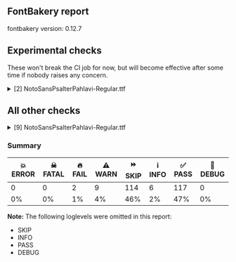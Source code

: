 ## FontBakery report

fontbakery version: 0.12.7



## Experimental checks

These won't break the CI job for now, but will become effective after some time if nobody raises any concern.


<details><summary>[2] NotoSansPsalterPahlavi-Regular.ttf</summary>
<div>
<details>
    <summary>🔥 <b>FAIL</b> Check tabular widths don't have kerning. <a href="https://fontbakery.readthedocs.io/en/stable/fontbakery/checks/universal.html#"></a></summary>
    <div>







* 🔥 **FAIL** <p>Kerning between uni00A0 and zero is 1, should be 0</p>
 [code: has-tabular-kerning]



* 🔥 **FAIL** <p>Kerning between zero and uni00A0 is 1, should be 0</p>
 [code: has-tabular-kerning]



* 🔥 **FAIL** <p>Kerning between uni00A0 and one is 1, should be 0</p>
 [code: has-tabular-kerning]



* 🔥 **FAIL** <p>Kerning between one and uni00A0 is 1, should be 0</p>
 [code: has-tabular-kerning]



* 🔥 **FAIL** <p>Kerning between uni00A0 and two is 1, should be 0</p>
 [code: has-tabular-kerning]



* 🔥 **FAIL** <p>Kerning between two and uni00A0 is 1, should be 0</p>
 [code: has-tabular-kerning]



* 🔥 **FAIL** <p>Kerning between uni00A0 and three is 1, should be 0</p>
 [code: has-tabular-kerning]



* 🔥 **FAIL** <p>Kerning between three and uni00A0 is 1, should be 0</p>
 [code: has-tabular-kerning]



* 🔥 **FAIL** <p>Kerning between uni00A0 and four is 1, should be 0</p>
 [code: has-tabular-kerning]



* 🔥 **FAIL** <p>Kerning between four and uni00A0 is 1, should be 0</p>
 [code: has-tabular-kerning]



* 🔥 **FAIL** <p>Kerning between uni00A0 and five is 1, should be 0</p>
 [code: has-tabular-kerning]



* 🔥 **FAIL** <p>Kerning between five and uni00A0 is 1, should be 0</p>
 [code: has-tabular-kerning]



* 🔥 **FAIL** <p>Kerning between uni00A0 and six is 1, should be 0</p>
 [code: has-tabular-kerning]



* 🔥 **FAIL** <p>Kerning between six and uni00A0 is 1, should be 0</p>
 [code: has-tabular-kerning]



* 🔥 **FAIL** <p>Kerning between uni00A0 and seven is 1, should be 0</p>
 [code: has-tabular-kerning]



* 🔥 **FAIL** <p>Kerning between seven and uni00A0 is 1, should be 0</p>
 [code: has-tabular-kerning]



* 🔥 **FAIL** <p>Kerning between uni00A0 and eight is 1, should be 0</p>
 [code: has-tabular-kerning]



* 🔥 **FAIL** <p>Kerning between eight and uni00A0 is 1, should be 0</p>
 [code: has-tabular-kerning]



* 🔥 **FAIL** <p>Kerning between uni00A0 and nine is 1, should be 0</p>
 [code: has-tabular-kerning]



* 🔥 **FAIL** <p>Kerning between nine and uni00A0 is 1, should be 0</p>
 [code: has-tabular-kerning]



</div>
</details>

<details>
    <summary>⚠️ <b>WARN</b> Validate size, and resolution of article images, and ensure article page has minimum length and includes visual assets. <a href="https://fontbakery.readthedocs.io/en/stable/fontbakery/checks/googlefonts.article.html#"></a></summary>
    <div>







* ⚠️ **WARN** <p>Family metadata at fonts/NotoSansPsalterPahlavi/googlefonts/ttf does not have an article.</p>
 [code: lacks-article]



</div>
</details>
</div>
</details>




## All other checks



<details><summary>[9] NotoSansPsalterPahlavi-Regular.ttf</summary>
<div>
<details>
    <summary>🔥 <b>FAIL</b> Check for presence of an ARTICLE.en_us.html file <a href="https://fontbakery.readthedocs.io/en/stable/fontbakery/checks/googlefonts.description.html#"></a></summary>
    <div>







* 🔥 **FAIL** <p>This is a Noto font but it lacks an ARTICLE.en_us.html file.</p>
 [code: missing-article]



* 🔥 **FAIL** <p>This is a Noto font but it lacks a DESCRIPTION.en_us.html file.</p>
 [code: missing-description]



</div>
</details>

<details>
    <summary>⚠️ <b>WARN</b> Check if each glyph has the recommended amount of contours. <a href="https://fontbakery.readthedocs.io/en/stable/fontbakery/checks/universal.html#"></a></summary>
    <div>







* ⚠️ **WARN** <p>This check inspects the glyph outlines and detects the total number of contours in each of them. The expected values are infered from the typical ammounts of contours observed in a large collection of reference font families. The divergences listed below may simply indicate a significantly different design on some of your glyphs. On the other hand, some of these may flag actual bugs in the font such as glyphs mapped to an incorrect codepoint. Please consider reviewing the design and codepoint assignment of these to make sure they are correct.</p>
<p>The following glyphs do not have the recommended number of contours:</p>
<pre><code>- Glyph name: aogonek	Contours detected: 3	Expected: 2

- Glyph name: uogonek	Contours detected: 2	Expected: 1

- Glyph name: aogonek	Contours detected: 3	Expected: 2

- Glyph name: uogonek	Contours detected: 2	Expected: 1
</code></pre>
 [code: contour-count]



</div>
</details>

<details>
    <summary>⚠️ <b>WARN</b> Check math signs have the same width. <a href="https://fontbakery.readthedocs.io/en/stable/fontbakery/checks/universal.html#"></a></summary>
    <div>







* ⚠️ **WARN** <p>The most common width is 572 among a set of 6 math glyphs.
The following math glyphs have a different width, though:</p>
<p>Width = 322:
minus</p>
 [code: width-outliers]



</div>
</details>

<details>
    <summary>⚠️ <b>WARN</b> Do any segments have colinear vectors? <a href="https://fontbakery.readthedocs.io/en/stable/fontbakery/checks/outline.html#"></a></summary>
    <div>







* ⚠️ **WARN** <p>The following glyphs have colinear vectors:</p>
<pre><code>* u10B84 (U+10B84): L&lt;&lt;439.0,304.0&gt;--&lt;423.0,479.0&gt;&gt; -&gt; L&lt;&lt;423.0,479.0&gt;--&lt;423.0,480.0&gt;&gt;

* u10B84 (U+10B84): L&lt;&lt;511.0,479.0&gt;--&lt;558.0,-32.0&gt;&gt; -&gt; L&lt;&lt;558.0,-32.0&gt;--&lt;558.0,-34.0&gt;&gt;

* u10B84.fina: L&lt;&lt;439.0,304.0&gt;--&lt;423.0,479.0&gt;&gt; -&gt; L&lt;&lt;423.0,479.0&gt;--&lt;423.0,480.0&gt;&gt;

* u10B84.fina: L&lt;&lt;555.0,0.0&gt;--&lt;558.0,-32.0&gt;&gt; -&gt; L&lt;&lt;558.0,-32.0&gt;--&lt;558.0,-34.0&gt;&gt;

* u10B88 (U+10B88): L&lt;&lt;486.0,198.0&gt;--&lt;500.0,23.0&gt;&gt; -&gt; L&lt;&lt;500.0,23.0&gt;--&lt;500.0,21.0&gt;&gt;

* u10B88 (U+10B88): L&lt;&lt;59.0,21.0&gt;--&lt;59.0,23.0&gt;&gt; -&gt; L&lt;&lt;59.0,23.0&gt;--&lt;72.0,194.0&gt;&gt;

* u10B8B.init: L&lt;&lt;-16.0,84.0&gt;--&lt;56.0,84.0&gt;&gt; -&gt; L&lt;&lt;56.0,84.0&gt;--&lt;56.0,84.0&gt;&gt;

* u10B8B.init: L&lt;&lt;56.0,84.0&gt;--&lt;56.0,84.0&gt;&gt; -&gt; L&lt;&lt;56.0,84.0&gt;--&lt;61.0,84.0&gt;&gt;

* u10B8B.init: L&lt;&lt;56.0,84.0&gt;--&lt;61.0,84.0&gt;&gt; -&gt; L&lt;&lt;61.0,84.0&gt;--&lt;103.0,84.0&gt;&gt;

* u10B8B.medi: L&lt;&lt;-16.0,84.0&gt;--&lt;56.0,84.0&gt;&gt; -&gt; L&lt;&lt;56.0,84.0&gt;--&lt;56.0,84.0&gt;&gt;

* u10B8B.medi: L&lt;&lt;56.0,84.0&gt;--&lt;56.0,84.0&gt;&gt; -&gt; L&lt;&lt;56.0,84.0&gt;--&lt;61.0,84.0&gt;&gt;

* u10B8B.medi: L&lt;&lt;56.0,84.0&gt;--&lt;61.0,84.0&gt;&gt; -&gt; L&lt;&lt;61.0,84.0&gt;--&lt;103.0,84.0&gt;&gt;

* u10B90.init: L&lt;&lt;-16.0,84.0&gt;--&lt;32.0,84.0&gt;&gt; -&gt; L&lt;&lt;32.0,84.0&gt;--&lt;32.0,84.0&gt;&gt;

* u10BAD.init: L&lt;&lt;-16.0,84.0&gt;--&lt;32.0,84.0&gt;&gt; -&gt; L&lt;&lt;32.0,84.0&gt;--&lt;32.0,84.0&gt;&gt;

* u10BAD.medi: L&lt;&lt;-16.0,84.0&gt;--&lt;32.0,84.0&gt;&gt; -&gt; L&lt;&lt;32.0,84.0&gt;--&lt;32.0,84.0&gt;&gt;

* u10BAE.init: L&lt;&lt;-16.0,84.0&gt;--&lt;32.0,84.0&gt;&gt; -&gt; L&lt;&lt;32.0,84.0&gt;--&lt;32.0,84.0&gt;&gt;

* u10BAE.medi: L&lt;&lt;-16.0,84.0&gt;--&lt;32.0,84.0&gt;&gt; -&gt; L&lt;&lt;32.0,84.0&gt;--&lt;32.0,84.0&gt;&gt;
</code></pre>
 [code: found-colinear-vectors]



</div>
</details>

<details>
    <summary>⚠️ <b>WARN</b> Do outlines contain any jaggy segments? <a href="https://fontbakery.readthedocs.io/en/stable/fontbakery/checks/outline.html#"></a></summary>
    <div>







* ⚠️ **WARN** <p>The following glyphs have jaggy segments:</p>
<pre><code>* u10B80.init: B&lt;&lt;104.0,16.0&gt;-&lt;74.0,3.0&gt;-&lt;32.0,0.0&gt;&gt;/L&lt;&lt;32.0,0.0&gt;--&lt;32.0,0.0&gt;&gt; = 4.085616779974888
</code></pre>
 [code: found-jaggy-segments]



</div>
</details>

<details>
    <summary>⚠️ <b>WARN</b> Ensure soft_dotted characters lose their dot when combined with marks that replace the dot. <a href="https://fontbakery.readthedocs.io/en/stable/fontbakery/checks/shaping.html#"></a></summary>
    <div>







* ⚠️ **WARN** <p>The dot of soft dotted characters used in orthographies <em>must</em> disappear in the following strings: į̀ į́ į̂ į̃ į̄ į̌</p>
<p>The dot of soft dotted characters <em>should</em> disappear in other cases, for example: į̆ į̇ į̈ į̊ į̋ į̦̀ į̦́ į̦̂ į̦̃ į̦̄ į̦̆ į̦̇ į̦̈ į̦̊ į̦̋ į̦̌ į̧̀ į̧́ į̧̂ į̧̃</p>
<p>Your font fully covers the following languages that require the soft-dotted feature: Lithuanian (Latn, 2,357,094 speakers), Dutch (Latn, 31,709,104 speakers).</p>
<p>Your font does <em>not</em> cover the following languages that require the soft-dotted feature: Sar (Latn, 500,000 speakers), Dii (Latn, 71,000 speakers), Bete-Bendi (Latn, 100,000 speakers), Kom (Latn, 360,685 speakers), Navajo (Latn, 166,319 speakers), Igbo (Latn, 27,823,640 speakers), Makaa (Latn, 221,000 speakers), Yala (Latn, 200,000 speakers), Nateni (Latn, 100,000 speakers), Mango (Latn, 77,000 speakers), Kpelle, Guinea (Latn, 622,000 speakers), Gulay (Latn, 250,478 speakers), Belarusian (Cyrl, 10,064,517 speakers), Koonzime (Latn, 40,000 speakers), Ekpeye (Latn, 226,000 speakers), Nzakara (Latn, 50,000 speakers), Zapotec (Latn, 490,000 speakers), Ukrainian (Cyrl, 29,273,587 speakers), Mundani (Latn, 34,000 speakers), Basaa (Latn, 332,940 speakers), Vute (Latn, 21,000 speakers), Fur (Latn, 1,230,163 speakers), Avokaya (Latn, 100,000 speakers), Aghem (Latn, 38,843 speakers), Ma’di (Latn, 584,000 speakers), Ejagham (Latn, 120,000 speakers), Southern Kisi (Latn, 360,000 speakers), Bafut (Latn, 158,146 speakers), Dan (Latn, 1,099,244 speakers), Ijo, Southeast (Latn, 2,471,000 speakers), Ebira (Latn, 2,200,000 speakers), South Central Banda (Latn, 244,000 speakers), Lugbara (Latn, 2,200,000 speakers), Cicipu (Latn, 44,000 speakers), Ngbaka (Latn, 1,020,000 speakers), Mfumte (Latn, 79,000 speakers).</p>
 [code: soft-dotted]



</div>
</details>

<details>
    <summary>⚠️ <b>WARN</b> Check for codepoints not covered by METADATA subsets. <a href="https://fontbakery.readthedocs.io/en/stable/fontbakery/checks/googlefonts.subsets.html#"></a></summary>
    <div>







* ⚠️ **WARN** <p>The following codepoints supported by the font are not covered by
any subsets defined in the font's metadata file, and will never
be served. You can solve this by either manually adding additional
subset declarations to METADATA.pb, or by editing the glyphset
definitions.</p>
<ul>
<li>U+02C7 CARON: try adding one of: tifinagh, yi, canadian-aboriginal</li>
<li>U+02C9 MODIFIER LETTER MACRON: not included in any glyphset definition</li>
<li>U+02D8 BREVE: try adding one of: yi, canadian-aboriginal</li>
<li>U+02D9 DOT ABOVE: try adding one of: yi, canadian-aboriginal</li>
<li>U+02DB OGONEK: try adding one of: yi, canadian-aboriginal</li>
<li>U+02DD DOUBLE ACUTE ACCENT: not included in any glyphset definition</li>
<li>U+0302 COMBINING CIRCUMFLEX ACCENT: try adding one of: tifinagh, cherokee, math, coptic</li>
<li>U+0306 COMBINING BREVE: try adding one of: tifinagh, old-permic</li>
<li>U+0307 COMBINING DOT ABOVE: try adding one of: math, syriac, canadian-aboriginal, tifinagh, old-permic, malayalam, coptic, tai-le</li>
<li>U+030A COMBINING RING ABOVE: try adding syriac</li>
<li>U+030B COMBINING DOUBLE ACUTE ACCENT: try adding one of: osage, cherokee</li>
<li>U+030C COMBINING CARON: try adding one of: tai-le, cherokee</li>
<li>U+0326 COMBINING COMMA BELOW: not included in any glyphset definition</li>
<li>U+0327 COMBINING CEDILLA: not included in any glyphset definition</li>
<li>U+0328 COMBINING OGONEK: not included in any glyphset definition</li>
</ul>
<p>Or you can add the above codepoints to one of the subsets supported by the font: <code>latin</code>, <code>latin-ext</code>, <code>psalter-pahlavi</code></p>
 [code: unreachable-subsetting]



</div>
</details>

<details>
    <summary>⚠️ <b>WARN</b> Combined length of family and style must not exceed 32 characters. <a href="https://fontbakery.readthedocs.io/en/stable/fontbakery/checks/googlefonts.name.html#"></a></summary>
    <div>







* ⚠️ **WARN** <p>Name ID 6 'NotoSansPsalterPahlavi-Regular' exceeds 27 characters. This has been found to cause problems with PostScript printers, especially on Mac platforms.</p>
 [code: nameid6-too-long]



</div>
</details>

<details>
    <summary>⚠️ <b>WARN</b> Ensure fonts have ScriptLangTags declared on the 'meta' table. <a href="https://fontbakery.readthedocs.io/en/stable/fontbakery/checks/googlefonts.meta.html#"></a></summary>
    <div>







* ⚠️ **WARN** <p>This font file does not have a 'meta' table.</p>
 [code: lacks-meta-table]



</div>
</details>
</div>
</details>




### Summary

| 💥 ERROR | ☠ FATAL | 🔥 FAIL | ⚠️ WARN | ⏩ SKIP | ℹ️ INFO | ✅ PASS | 🔎 DEBUG | 
| ---|---|---|---|---|---|---|---|
| 0 | 0 | 2 | 9 | 114 | 6 | 117 | 0 | 
| 0% | 0% | 1% | 4% | 46% | 2% | 47% | 0% | 



**Note:** The following loglevels were omitted in this report:


* SKIP
* INFO
* PASS
* DEBUG
